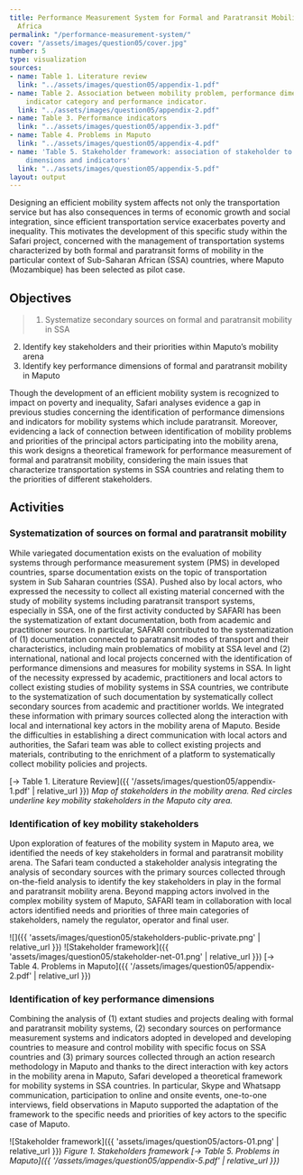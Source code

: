 ```yaml
---
title: Performance Measurement System for Formal and Paratransit Mobility in Sub-Saharan
  Africa
permalink: "/performance-measurement-system/"
cover: "/assets/images/question05/cover.jpg"
number: 5
type: visualization
sources:
- name: Table 1. Literature review
  link: "../assets/images/question05/appendix-1.pdf"
- name: Table 2. Association between mobility problem, performance dimension, performance
    indicator category and performance indicator.
  link: "../assets/images/question05/appendix-2.pdf"
- name: Table 3. Performance indicators
  link: "../assets/images/question05/appendix-3.pdf"
- name: Table 4. Problems in Maputo
  link: "../assets/images/question05/appendix-4.pdf"
- name: 'Table 5. Stakeholder framework: association of stakeholder to performance
    dimensions and indicators'
  link: "../assets/images/question05/appendix-5.pdf"
layout: output
---
```


Designing an efficient mobility system affects not only the transportation service but has also consequences in terms of economic growth and social integration, since efficient transportation service exacerbates poverty and inequality. This motivates the development of this specific study within the Safari project, concerned with the management of transportation systems characterized by both formal and paratransit forms of mobility in the particular context of Sub-Saharan African (SSA) countries, where Maputo (Mozambique) has been selected as pilot case.

## Objectives
> 1. Systematize secondary sources on formal and paratransit mobility in SSA
2. Identify key stakeholders and their priorities within Maputo’s mobility arena
3. Identify key performance dimensions of formal and paratransit mobility in Maputo

Though the development of an efficient mobility system is recognized to impact on poverty and inequality, Safari analyses evidence a gap in previous studies concerning the identification of performance dimensions and indicators for mobility systems which include paratransit. Moreover, evidencing a lack of connection between identification of mobility problems and priorities of the principal actors participating into the mobility arena, this work designs a theoretical framework for performance measurement of formal and paratransit mobility, considering the main issues that characterize transportation systems in SSA countries and relating them to the priorities of different stakeholders.

## Activities

### Systematization of sources on formal and paratransit mobility
While variegated documentation exists on the evaluation of mobility systems through performance measurement system (PMS) in developed countries, sparse documentation exists on the topic of transportation system in Sub Saharan countries (SSA). Pushed also by local actors, who expressed the necessity to collect all existing material concerned with the study of mobility systems including paratransit transport systems, especially in SSA, one of the first activity conducted by SAFARI has been the systematization of extant documentation, both from academic and practitioner sources. In particular, SAFARI contributed to the systematization of (1) documentation connected to paratransit modes of transport and their characteristics, including main problematics of mobility at SSA level and (2) international, national and local projects concerned with the identification of performance dimensions and measures for mobility systems in SSA.
In light of the necessity expressed by academic, practitioners and local actors to collect existing studies of mobility systems in SSA countries, we contribute to the systematization of such documentation by systematically collect secondary sources from academic and practitioner worlds. We integrated these information with primary sources collected along the interaction with local and international key actors in the mobility arena of Maputo. Beside the difficulties in establishing a direct communication with local actors and authorities, the Safari team was able to collect existing projects and materials, contributing to the enrichment of a platform to systematically collect mobility policies and projects.

[→ Table 1. Literature Review]({{ '/assets/images/question05/appendix-1.pdf' | relative_url }}) *Map of stakeholders in the mobility arena. Red circles underline key mobility stakeholders in the Maputo city area.*

### Identification of key mobility stakeholders
Upon exploration of features of the mobility system in Maputo area, we identified the needs of key stakeholders in formal and paratransit mobility arena. The Safari team conducted a stakeholder analysis integrating the analysis of secondary sources with the primary sources collected through on-the-field analysis to identify the key stakeholders in play in the formal and paratransit mobility arena. Beyond mapping actors involved in the complex mobility system of Maputo, SAFARI team in collaboration with local actors identified needs and priorities of three main categories of stakeholders, namely the regulator, operator and final user.

![]({{ 'assets/images/question05/stakeholders-public-private.png' | relative_url }})
![Stakeholder framework]({{ 'assets/images/question05/stakeholder-net-01.png' | relative_url }})
[→ Table 4. Problems in Maputo]({{ '/assets/images/question05/appendix-2.pdf' | relative_url }})

### Identification of key performance dimensions
Combining the analysis of (1) extant studies and projects dealing with formal and paratransit mobility systems, (2) secondary sources on performance measurement systems and indicators adopted in developed and developing countries to measure and control mobility with specific focus on SSA countries and (3) primary sources collected through an action research methodology in Maputo and thanks to the direct interaction with key actors in the mobility arena in Maputo, Safari developed a theoretical framework for mobility systems in SSA countries. In particular, Skype and Whatsapp communication, participation to online and onsite events, one-to-one interviews, field observations in Maputo supported the adaptation of the framework to the specific needs and priorities of key actors to the specific case of Maputo.

![Stakeholder framework]({{ 'assets/images/question05/actors-01.png' | relative_url }})
*Figure 1. Stakeholders framework [→ Table 5. Problems in Maputo]({{ '/assets/images/question05/appendix-5.pdf' | relative_url }})*
